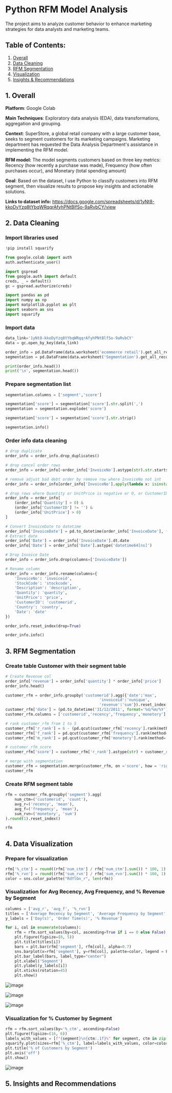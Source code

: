 # Python RFM Model Analysis
The project aims to analyze customer behavior to enhance marketing strategies for data analysts and marketing teams.

## Table of Contents:
1. [Overall](#overall)
2. [Data Cleaning](#clean)
3. [RFM Segmentation](#rfm)
4. [Visualization](#vis)
5. [Insights & Recommendations](#insight)

<div id='overall'/>
  
## 1. Overall

**Platform**: Google Colab

**Main Techniques**: Exploratory data analysis (EDA), data transformations, aggregation and grouping.

**Context**: SuperStore, a global retail company with a large customer base, seeks to segment customers for its marketing campaigns. Marketing department has requested the Data Analysis Department's assistance in implementing the RFM model.

**RFM model:** The model segments customers based on three key metrics: Recency (how recently a purchase was made), Frequency (how often purchases occur), and Monetary (total spending amount)

**Goal**: Based on the dataset, I use Python to classify customers into RFM segment, then visualize results to propose key insights and actionable solutions.
  
**Links to dataset info:** https://docs.google.com/spreadsheets/d/1yNt8-kkoDyYzq8tYbqWRqqrAfyhPNtBlfSo-9aRvbCY/view

<div id='clean'/>
  
## 2. Data Cleaning
### Import libraries used

```python
!pip install squarify

from google.colab import auth
auth.authenticate_user()

import gspread
from google.auth import default
creds, _ = default()
gc = gspread.authorize(creds)

import pandas as pd
import numpy as np
import matplotlib.pyplot as plt
import seaborn as sns
import squarify
```
### Import data

```python
data_link='1yNt8-kkoDyYzq8tYbqWRqqrAfyhPNtBlfSo-9aRvbCY'
data = gc.open_by_key(data_link)

order_info = pd.DataFrame(data.worksheet('ecommerce retail').get_all_records())
segmentation = pd.DataFrame(data.worksheet('Segmentation').get_all_records())

print(order_info.head())
print('\n', segmentation.head())
```
### Prepare segmentation list

```python
segmentation.columns = ['segment','score']

segmentation['score'] = segmentation['score'].str.split(',')
segmentation = segmentation.explode('score')

segmentation['score'] = segmentation['score'].str.strip()

segmentation.info()
```
### Order info data cleaning

```python
# drop duplicate
order_info = order_info.drop_duplicates()

# drop cancel order rows
order_info = order_info[~order_info['InvoiceNo'].astype(str).str.startswith('C')]

# remove adjust bad debt order by remove row where InvoiceNo not int
order_info = order_info[order_info['InvoiceNo'].apply(lambda x: isinstance(x, int))]

# drop rows where Quantity or UnitPrice is negative or 0, or CustomerID is empty
order_info = order_info[
    (order_info['Quantity'] > 0) &
    (order_info['CustomerID'] != '') &
    (order_info['UnitPrice'] > 0)
]

# Convert InvoiceDate to datetime
order_info['InvoiceDate'] = pd.to_datetime(order_info['InvoiceDate'], format='%m/%d/%y %H:%M', errors='coerce')
# Extract date
order_info['Date'] = order_info['InvoiceDate'].dt.date
order_info['Date'] = order_info['Date'].astype('datetime64[ns]')

# Drop Invoice Date
order_info = order_info.drop(columns=['InvoiceDate'])

# Rename column
order_info = order_info.rename(columns={
    'InvoiceNo': 'invoiceid',
    'StockCode': 'stockcode',
    'Description': 'description',
    'Quantity': 'quantity',
    'UnitPrice': 'price',
    'CustomerID': 'customerid',
    'Country': 'country',
    'Date': 'date'
})

order_info.reset_index(drop=True)

order_info.info()
```

<div id='rfm'/>

## 3. RFM Segmentation
### Create table Customer with their segment table

```python
# Create Revenue col
order_info['revenue'] = order_info['quantity'] * order_info['price']
order_info.head()

customer_rfm = order_info.groupby('customerid').agg({'date':'max',
                                         'invoiceid':'nunique',
                                         'revenue':'sum'}).reset_index()
customer_rfm['date'] = (pd.to_datetime('31/12/2011', format='%d/%m/%Y') - customer_rfm['date']).dt.days
customer_rfm.columns = ['customerid','recency','frequency','monetory']

# rank customer_rfm from 1 to 5
customer_rfm['r_rank'] = 6 - (pd.qcut(customer_rfm['recency'].rank(method='first'), 5, labels=False) + 1)
customer_rfm['f_rank'] = pd.qcut(customer_rfm['frequency'].rank(method='first'), 5, labels=False) + 1
customer_rfm['m_rank'] = pd.qcut(customer_rfm['monetory'].rank(method='first'), 5, labels=False) + 1

# customer_rfm_score
customer_rfm['score'] = customer_rfm['r_rank'].astype(str) + customer_rfm['f_rank'].astype(str) + customer_rfm['m_rank'].astype(str)

# merge with segmentation
customer_rfm = segmentation.merge(customer_rfm, on ='score', how = 'right')
customer_rfm
```
### Create RFM segment table

```python
rfm = customer_rfm.groupby('segment').agg(
    num_ctm=('customerid', 'count'),
    avg_r=('recency', 'mean'),
    avg_f=('frequency', 'mean'),
    sum_rvn=('monetory', 'sum')
).round(1).reset_index()

rfm
```

<div id='vis'/>

## 4. Data Visualization
### Prepare for visualization

```python
rfm['%_ctm'] = round((rfm['num_ctm'] / rfm['num_ctm'].sum()) * 100, 1)
rfm['%_rvn'] = round((rfm['sum_rvn'] / rfm['sum_rvn'].sum()) * 100, 1)
color = sns.color_palette("RdYlGn_r", len(rfm))
```
### Visualization for Avg Recency, Avg Frequency, and % Revenue by Segment

```python
columns = ['avg_r', 'avg_f', '%_rvn']
titles = ['Average Recency by Segment', 'Average Frequency by Segment', '% Revenue by Segment']
y_labels = ['Day(s)', 'Order Time(s)', '% Revenue']

for i, col in enumerate(columns):
    rfm = rfm.sort_values(by=col, ascending=True if i == 0 else False)
    plt.figure(figsize=(8, 5))
    plt.title(titles[i])
    bars = plt.bar(rfm['segment'], rfm[col], alpha=0.7)
    sns.barplot(x=rfm['segment'], y=rfm[col], palette=color, legend = False)
    plt.bar_label(bars, label_type="center")
    plt.xlabel('Segment')
    plt.ylabel(y_labels[i])
    plt.xticks(rotation=45)
    plt.show()
```
![image](https://github.com/user-attachments/assets/46ddd925-ff0b-4b87-89dc-ae182d2e84e2)

![image](https://github.com/user-attachments/assets/a7455b66-1957-4175-9093-1813f7b01468)

![image](https://github.com/user-attachments/assets/cd163ae7-5120-45de-bfc9-56dfff653b88)

### Visualization for % Customer by Segment

```python
rfm = rfm.sort_values(by='%_ctm', ascending=False)
plt.figure(figsize=(16, 6))
labels_with_values = [f"{segment}\n{ctm:.1f}%" for segment, ctm in zip(rfm['segment'], rfm['%_ctm'])]
squarify.plot(sizes=rfm['%_ctm'], label=labels_with_values, color=color, alpha=0.8)
plt.title('% of Customers by Segment')
plt.axis('off')
plt.show()
```

![image](https://github.com/user-attachments/assets/4c04dda8-469a-4efe-a1b8-4f2945a303e7)

<div id='insight'/>

## 5. Insights and Recommendations
